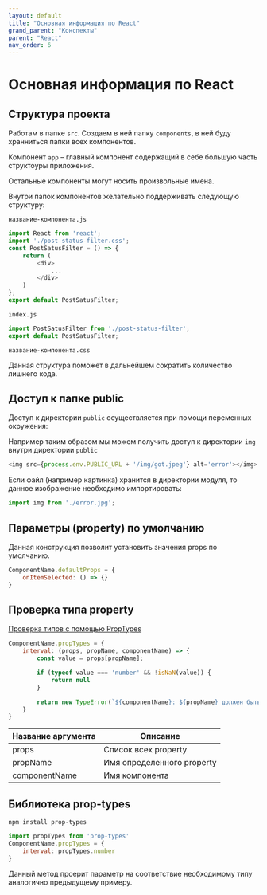 ```yaml
---
layout: default
title: "Основная информация по React"
grand_parent: "Конспекты"
parent: "React"
nav_order: 6
---
```


# Основная информация по React

## Структура проекта

Работам в папке `src`. Создаем в ней папку `components`, в ней буду хранниться папки всех компонентов.

Компонент `app` – главный компонент содержащий в себе большую часть структоуры приложения.

Остальные компоненты могут носить произвольные имена. 

Внутри папок компонентов желательно поддерживать следующую структуру:

`название-компонента.js`

```js
import React from 'react';
import './post-status-filter.css';
const PostSatusFilter = () => {
    return (
        <div>
            ...
        </div>
    )
};
export default PostSatusFilter;
```

`index.js`

```js
import PostSatusFilter from './post-status-filter';
export default PostSatusFilter;
```

`название-компонента.css`

Данная структура поможет в дальнейшем сократить количество лишнего кода.

## Доступ к папке public

Доступ к директории `public` осуществляется при помощи переменных окружения:

Например таким образом мы можем получить доступ к директории `img` внутри директории `public`

```js
<img src={process.env.PUBLIC_URL + '/img/got.jpeg'} alt='error'></img>
```

Если файл (например картинка) хранится в директории модуля, то данное изображение необходимо импортировать:

```js
import img from './error.jpg';
```

## Параметры (property) по умолчанию

Данная конструкция позволит установить значения props по умолчанию.

```js
ComponentName.defaultProps = {
    onItemSelected: () => {}
}
```

## Проверка типа property

[Проверка типов с помощью PropTypes](https://ru.reactjs.org/docs/typechecking-with-proptypes.html)

```js
ComponentName.propTypes = {
    interval: (props, propName, componentName) => {
        const value = props[propName];

        if (typeof value === 'number' && !isNaN(value)) {
            return null
        }

        return new TypeError(`${componentName}: ${propName} должен быть числом`);
    }
}
```

| Название аргумента | Описание                   |
| ------------------ | -------------------------- |
| props              | Список всех property       |
| propName           | Имя определенного property |
| componentName      | Имя компонента             |


## Библиотека prop-types

`npm install prop-types`


```js
import propTypes from 'prop-types'
ComponentName.propTypes = {
    interval: propTypes.number
}
```
Данный метод проерит параметр на соответствие необходимому типу аналогично предыдущему примеру.